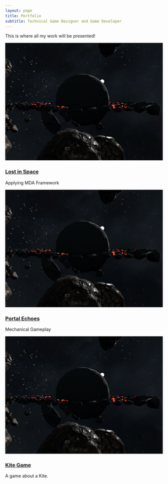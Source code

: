 ```yaml
---
layout: page
title: Portfolio
subtitle: Technical Game Designer and Game Developer
---
```


This is where all my work will be presented! 

<div class="row">
  <div class="col-4 col-6-medium col-12-small">
    <article class="box style2">
      <a href="#" class="image featured"><img src="/assets/img/LostInSpace_Images/LostInSpace_Thumbnail-Image.png" alt=""></a>
      <h3><a href="2024-10-19-Lost-In-Space">Lost in Space</a></h3>
      <p>Applying MDA Framework</p>
    </article>
  </div>
    <div class="col-4 col-6-medium col-12-small">
    <article class="box style2">
      <a href="#" class="image featured"><img src="/assets/img/LostInSpace_Images/LostInSpace_Thumbnail-Image.png" alt=""></a>
      <h3><a href="#">Portal Echoes</a></h3>
      <p>Mechanical Gameplay</p>
    </article>
  </div>
    <div class="col-4 col-6-medium col-12-small">
    <article class="box style2">
      <a href="#" class="image featured"><img src="/assets/img/LostInSpace_Images/LostInSpace_Thumbnail-Image.png" alt=""></a>
      <h3><a href="#">Kite Game</a></h3>
      <p>A game about a Kite.</p>
    </article>
  </div>
</div>
